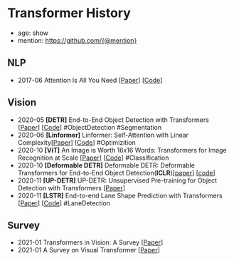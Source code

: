 # Transformer History

- age: show
- mention: https://github.com/{@mention}

## NLP

- 2017-06 Attention Is All You Need [[Paper](https://arxiv.org/pdf/1706.03762.pdf)] [[Code](https://nbviewer.jupyter.org/github/tensorflow/docs/blob/master/site/en/tutorials/text/transformer.ipynb)]




## Vision

- 2020-05 **[DETR]** End-to-End Object Detection with Transformers [[Paper](https://arxiv.org/abs/2005.12872v3)] [[Code](https://github.com/facebookresearch/detr)] #ObjectDetection #Segmentation
- 2020-06 **[Linformer]** Linformer: Self-Attention with Linear Complexity[[Paper](https://arxiv.org/abs/2006.04768v3)] [[Code](https://github.com/lucidrains/linformer)] #Optimizition
- 2020-10 **[ViT]** An Image is Worth 16x16 Words: Transformers for Image Recognition at Scale [[Paper](https://arxiv.org/abs/2010.11929)] [[Code](https://github.com/google-research/vision_transformer)] #Classification
- 2020-10 **[Deformable DETR]** Deformable DETR: Deformable Transformers for End-to-End Object Detection(**ICLR**)[[paper](https://arxiv.org/abs/2010.04159)] [[code](https://github.com/fundamentalvision/Deformable-DETR)]
- 2020-11 **[UP-DETR]** UP-DETR: Unsupervised Pre-training for Object Detection with Transformers [[Paper](https://arxiv.org/abs/2011.09094)]
- 2020-11 **[LSTR]** End-to-end Lane Shape Prediction with Transformers [[Paper](https://arxiv.org/pdf/2011.04233.pdf)] [[Code](https://github.com/liuruijin17/LSTR)] #LaneDetection

## Survey

- 2021-01 Transformers in Vision: A Survey [[Paper](https://arxiv.org/pdf/2101.01169.pdf)]
- 2021-01 A Survey on Visual Transformer [[Paper](https://arxiv.org/pdf/2012.12556.pdf)]

